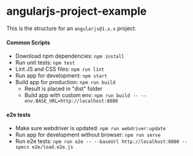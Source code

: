 angularjs-project-example
===
This is the structure for an `angularjs@1.x.x` project.

#### Common Scripts
* Download npm dependencies: `npm install`
* Run unit tests: `npm test`
* Lint JS and CSS files: `npm run lint`
* Run app for development: `npm start`
* Build app for production: `npm run build`
  * Result is placed in "dist" folder
  * Build app with custom env: `npm run build -- --env.BASE_URL=http://localhost:8080`

#### e2e tests
* Make sure webdriver is updated: `npm run webdriver:update`
* Run app for development without browser: `npm run serve`
* Run e2e tests: `npm run e2e -- --baseUrl http://localhost:8080 --specs e2e/load.e2e.js`
